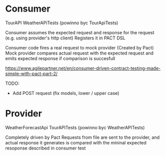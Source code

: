 # Consumer
TourAPI
WeatherAPiTests (powinno byc TourApiTests)

Consumer assumes the expected request and response for the request (e.g. using provider's http client)
Registers it in PACT DSL

Consumer code fires a real request to mock provider (Created by Pact)
Mock provider compares actual request with the expected request and emits expected response if comparison is succesfull


https://www.agilepartner.net/en/consumer-driven-contract-testing-made-simple-with-pact-part-2/

TODO:
- Add POST request (fix models, lower / upper case)

# Provider
WeatherForecastApi
TourAPITests (powinno byc WeatherAPITests)


Completely driven by Pact
Requests from file are sent to the provider, and actual response it generates is compared with the 
mininal expected resoponse described in consumer test

